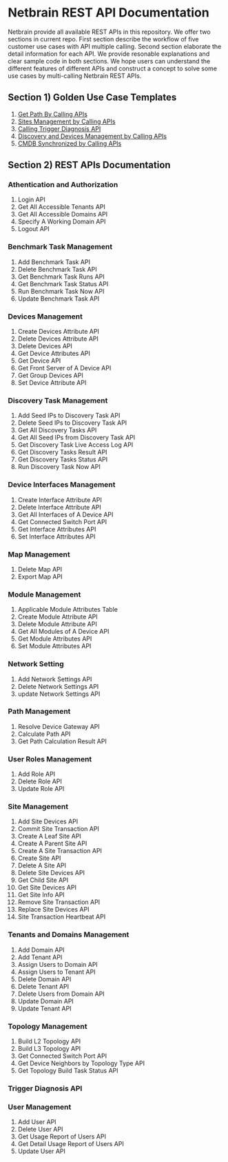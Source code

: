
# Netbrain REST API Documentation
Netbrain provide all available REST APIs in this repository. We offer two sections in current repo. First section describe the workflow of five customer use cases with API multiple calling. Second section elaborate the detail information for each API. We provide resonable explanations and clear sample code in both sections. We hope users can understand the different features of different APIs and construct a concept to solve some use cases by multi-calling Netbrain REST APIs.  

## Section 1) Golden Use Case Templates
1) [Get Path By Calling APIs](https://github.com/Gongdai/REST_API_with_Markdown/blob/master/Golden%20Use%20Case%20Templates/Get%20Path%20By%20Calling%20APIs.md)<br>
2) [Sites Management by Calling APIs](https://github.com/Gongdai/REST_API_with_Markdown/blob/master/Golden%20Use%20Case%20Templates/Sites%20Management%20by%20Calling%20APIs.md)<br>
3) [Calling Trigger Diagnosis API](https://github.com/Gongdai/REST_API_with_Markdown/blob/master/Golden%20Use%20Case%20Templates/Calling%20Trigger%20Diagnosis%20API.md)<br>
4) [Discovery and Devices Management by Calling APIs](https://github.com/Gongdai/REST_API_with_Markdown/blob/master/Golden%20Use%20Case%20Templates/Discovery%20and%20Devices%20Management%20by%20Calling%20APIs.md)<br>
5) [CMDB Synchronized by Calling APIs](https://github.com/Gongdai/REST_API_with_Markdown/blob/master/Golden%20Use%20Case%20Templates/CMDB%20Synchronized%20by%20Calling%20APIs.md)

## Section 2) REST APIs Documentation

### Athentication and Authorization
1) Login API<br>
2) Get All Accessible Tenants API<br>
3) Get All Accessible Domains API<br>
4) Specify A Working Domain API<br>
5) Logout API

### Benchmark Task Management 
1) Add Benchmark Task API<br>
2) Delete Benchmark Task API<br>
3) Get Benchmark Task Runs API<br>
4) Get Benchmark Task Status API<br>
5) Run Benchmark Task Now API<br>
6) Update Benchmark Task API

### Devices Management 
1) Create Devices Attribute API<br>
2) Delete Devices Attribute API<br>
3) Delete Devices API<br>
4) Get Device Attributes API<br>
5) Get Device API<br>
6) Get Front Server of A Device API<br>
7) Get Group Devices API<br>
8) Set Device Attribute API<br>

### Discovery Task Management 
1) Add Seed IPs to Discovery Task API<br>
2) Delete Seed IPs to Discovery Task API<br>
3) Get All Discovery Tasks API<br>
4) Get All Seed IPs from Discovery Task API<br>
5) Get Discovery Task Live Access Log API<br>
6) Get Discovery Tasks Result API<br>
7) Get Discovery Tasks Status API<br>
8) Run Discovery Task Now API

### Device Interfaces Management 
1) Create Interface Attribute API<br>
2) Delete Interface Attribute API<br>
3) Get All Interfaces of A Device API<br>
4) Get Connected Switch Port API<br>
5) Get Interface Attributes API <br>
6) Set Interface Attributes API 

### Map Management 
1) Delete Map API<br>
2) Export Map API

### Module Management  
1) Applicable Module Attributes Table<br>
2) Create Module Attribute API<br>
3) Delete Module Attribute API<br>
4) Get All Modules of A Device API<br>
5) Get Module Attributes API<br>
6) Set Module Attributes API

### Network Setting 
1) Add Network Settings API<br>
2) Delete Network Settings API<br>
3) update Network Settings API

### Path Management 
1) Resolve Device Gateway API<br>
2) Calculate Path API<br>
3) Get Path Calculation Result API

### User Roles Management 
1) Add Role API<br>
2) Delete Role API<br>
3) Update Role API

### Site Management 
1) Add Site Devices API<br>
2) Commit Site Transaction API<br>
3) Create A Leaf Site API<br>
4) Create A Parent Site API<br>
5) Create A Site Transaction API<br>
6) Create Site API<br>
7) Delete A Site API<br>
8) Delete Site Devices API<br>
9) Get Child Site API<br>
10) Get Site Devices API<br>
11) Get Site Info API<br>
12) Remove Site Transaction API<br>
13) Replace Site Devices API<br>
14) Site Transaction Heartbeat API

### Tenants and Domains Management 
1) Add Domain API<br>
2) Add Tenant API<br>
3) Assign Users to Domain API<br>
4) Assign Users to Tenant API<br>
5) Delete Domain API<br>
6) Delete Tenant API<br>
7) Delete Users from Domain API<br>
8) Update Domain API<br>
9) Update Tenant API

### Topology Management
1) Build L2 Topology API<br>
2) Build L3 Topology API<br>
3) Get Connected Switch Port API<br>
4) Get Device Neighbors by Topology Type API<br>
5) Get Topology Build Task Status API

### Trigger Diagnosis API

### User Management 
1) Add User API<br>
2) Delete User API<br>
3) Get Usage Report of Users API<br>
4) Get Detail Usage Report of Users API<br>
5) Update User API 




```python

```
